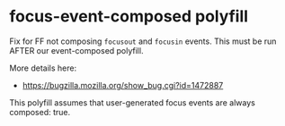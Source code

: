 # focus-event-composed polyfill

Fix for FF not composing `focusout` and `focusin` events. This must be run AFTER our event-composed polyfill.

More details here:

-   https://bugzilla.mozilla.org/show_bug.cgi?id=1472887

This polyfill assumes that user-generated focus events are always composed: true.

